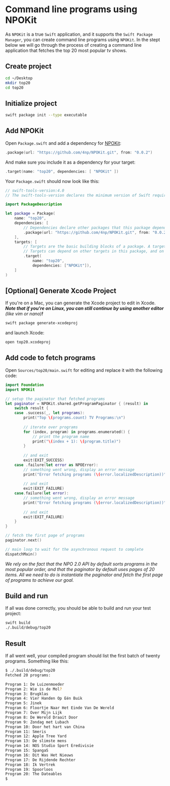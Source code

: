 # Command line programs using NPOKit

As `NPOKit` is a true `Swift` application, and it supports the `Swift Package Manager`, you can create command line programs using `NPOKit`. In the stept below we will go through the process of creating a command line application that fetches the top 20 most popular tv shows.

## Create project

```bash
cd ~/Desktop
mkdir top20
cd top20
```

## Initialize project

```bash
swift package init --type executable
```

## Add NPOKit

Open `Package.swift` and add a dependency for [NPOKit](https://github.com/4np/NPOKit):

```swift
.package(url: "https://github.com/4np/NPOKit.git", from: "0.0.2")
```

And make sure you include it as a dependency for your target:

```swift
.target(name: "top20", dependencies: [ "NPOKit" ])
```

Your `Package.swift` should now look like this:

```swift
// swift-tools-version:4.0
// The swift-tools-version declares the minimum version of Swift required to build this package.

import PackageDescription

let package = Package(
    name: "top20",
    dependencies: [
        // Dependencies declare other packages that this package depends on.
        .package(url: "https://github.com/4np/NPOKit.git", from: "0.0.2")
    ],
    targets: [
        // Targets are the basic building blocks of a package. A target can define a module or a test suite.
        // Targets can depend on other targets in this package, and on products in packages which this package depends on.
        .target(
            name: "top20",
            dependencies: ["NPOKit"]),
    ]
)
```

## [Optional] Generate Xcode Project

If you're on a Mac, you can generate the Xcode project to edit in Xcode. **_Note that if you're on Linux, you can still continue by using another editor_** _(like vim or nano)_**_!_**

```bash
swift package generate-xcodeproj
```

and launch Xcode:

```bash
open top20.xcodeproj
```

## Add code to fetch programs

Open `Sources/top20/main.swift` for editing and replace it with the following code:

```swift
import Foundation
import NPOKit

// setup the paginator that fetched programs
let paginator = NPOKit.shared.getProgramPaginator { (result) in
    switch result {
    case .success(_, let programs):
        print("Top \(programs.count) TV Programs:\n")
        
        // iterate over programs
        for (index, program) in programs.enumerated() {
            // print the program name
            print("\(index + 1): \(program.title)")
        }
        
        // and exit
        exit(EXIT_SUCCESS)
    case .failure(let error as NPOError):
        // something went wrong, display an error message
        print("Error fetching programs (\(error.localizedDescription))")
        
        // and exit
        exit(EXIT_FAILURE)
    case.failure(let error):
        // something went wrong, display an error message
        print("Error fetching programs (\(error.localizedDescription))")
        
        // and exit
        exit(EXIT_FAILURE)
    }
}

// fetch the first page of programs
paginator.next()

// main loop to wait for the asynchronous request to complete
dispatchMain()
```

_We rely on the fact that the NPO 2.0 API by default sorts programs in the most popular order, and that the paginator by default uses pages of 20 items. All we need to do is instantiate the paginator and fetch the first page of programs to achieve our goal._

## Build and run

If all was done correctly, you should be able to build and run your test project:

```bash
swift build
./.build/debug/top20
```

## Result

If all went well, your compiled program should list the first batch of twenty programs. Something like this:

```bash
$ ./.build/debug/top20
Fetched 20 programs:

Program 1: De Luizenmoeder
Program 2: Wie is de Mol?
Program 3: Brugklas
Program 4: Vier Handen Op Eén Buik
Program 5: Jinek
Program 6: Floortje Naar Het Einde Van De Wereld
Program 7: Over Mijn Lijk
Program 8: De Wereld Draait Door
Program 9: Zondag met Lubach
Program 10: Door het hart van China
Program 11: Smeris
Program 12: Apple Tree Yard
Program 13: De slimste mens
Program 14: NOS Studio Sport Eredivisie
Program 15: SpangaS
Program 16: Dit Was Het Nieuws
Program 17: De Rijdende Rechter
Program 18: Ik Vertrek
Program 19: Spoorloos
Program 20: The Dateables
$
```